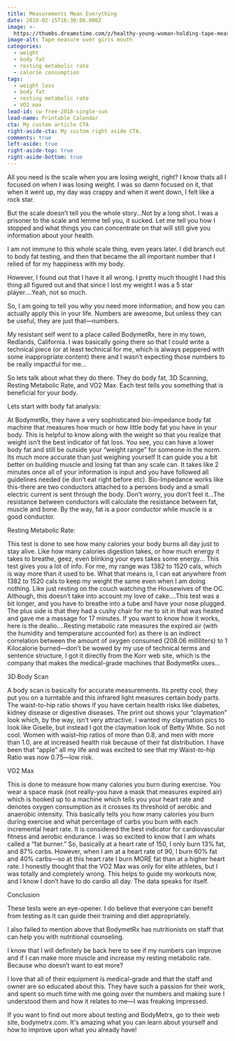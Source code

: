 ```yaml
---
title: Measurements Mean Everything
date: 2018-02-15T16:30:00.000Z
image: >-
  https://thumbs.dreamstime.com/z/healthy-young-woman-holding-tape-measure-over-mouth-dslr-royalty-free-image-fit-green-across-her-both-hands-looking-away-53358909.jpg
image-alt: Tape measure over girls mouth
categories:
  - weight
  - body fat
  - resting metabolic rate
  - calorie consumption
tags:
  - weight loss
  - body fat
  - resting metabolic rate
  - VO2 max
lead-id: cw-free-2018-single-sun
lead-name: Printable Calendar
cta: My custom article CTA
right-aside-cta: My custom right aside CTA.
comments: true
left-aside: true
right-aside-top: true
right-aside-bottom: true
---
```

All you need is the scale when you are losing weight, right?  I know thats all I focused on when I was losing weight.  I was so damn focused on it, that when it went up, my day was crappy and when it went down, I felt like a rock star.

But the scale doesn’t tell you the whole story…Not by a long shot.  I was a prisoner to the scale and lemme tell you, it sucked.  Let me tell you how I stopped and what things you can concentrate on that will still give you information about your health.

I am not immune to this whole scale thing, even years later.  I did branch out to body fat testing, and then that became the all important number that I relied of for my happiness with my body.

However, I found out that I have it all wrong.  I pretty much thought I had this thing all figured out and that since I lost my weight I was a 5 star player….Yeah, not so much.

So, I am going to tell you why you need more information, and how you can actually apply this in your life.  Numbers are awesome, but unless they can be useful, they are just that—numbers.

My resistant self went to a place called BodymetRx, here in my town, Redlands, California.  I was basically going there so that I could write a technical piece (or at least technical for me, which is always peppered with some inappropriate content) there and I wasn’t expecting those numbers to be really impactful for me…

So lets talk about what they do there.  They do body fat, 3D Scanning, Resting Metabolic Rate, and VO2 Max.  Each test tells you something that is beneficial for your body.  

Lets start with body fat analysis:

At BodymetRx, they have a very sophisticated bio-impedance body fat machine that measures how much or how little body fat you have in your body. This is helpful to know along with the weight so that you realize that weight isn’t the best indicator of fat loss. You see, you can have a lower body fat and still be outside your “weight range” for someone in the norm.  Its much more accurate than just weighing yourself It can guide you a bit better on building muscle and losing fat than any scale can.  It takes like 2 minutes once all of your information is input and you have followed all guidelines needed (ie don’t eat right before etc). Bio-Impedance works like this-there are two conductors attached to a persons body and a small electric current is sent through the body.  Don’t worry, you don’t feel it…The resistance between conductors will calculate the resistance between fat, muscle and bone.  By the way, fat is a poor conductor while muscle is a good conductor.

Resting Metabolic Rate:

This test is done to see how many calories your body burns all day just to stay alive. Like how many calories digestion takes, or how much energy it takes to  breathe, geez, even blinking your eyes takes some energy… This test gives you a lot of info.  For me, my range was  1382 to 1520 cals, which is way more than it used to be.  What that means is, I can eat anywhere from 1382 to 1520 cals to keep my weight the same even when I am doing nothing. Like just resting on the couch watching the Housewives of the OC.  Although, this doesn’t take into account my love of cake….This test was a bit longer, and you have to breathe into a tube and have your nose plugged.  The plus side is that they had a cushy chair for me to sit in that was heated and gave me a massage for 17 minutes.  If you want to know how it works, here is the dealio….Resting metabolic rate measures the expired air (with the humidity and temperature accounted for) as there is an indirect correlation between the amount of oxygen consumed (208.06 milliliters) to 1 Kilocalorie burned—don’t be wowed by my use of technical terms and sentence structure, I got it directly from the Korr web site, which is the company that makes the medical-grade machines that BodymetRx uses…

3D Body Scan

A body scan is basically for accurate measurements.  Its pretty cool, they put you on a turntable and this infrared light measures certain body parts.  The waist-to-hip ratio shows if you have certain health risks like diabetes, kidney disease or digestive diseases. The print out shows your “claymation” look which, by the way, isn’t very attractive.  I wanted my claymation pics to look like Giselle, but instead I got the claymation look of Betty White.  So not cool.  Women with waist–hip ratios of more than 0.8, and men with more than 1.0, are at increased health risk because of their fat distribution. I have been that “apple” all my life and was excited to see that my Waist-to-hip Ratio was now 0.75—low risk.

VO2 Max

This is done to measure how many calories you burn during exercise.  You wear a space mask (not really-you have a mask that measures expired air)  which is hooked up to a machine which tells you your heart rate and denotes oxygen consumption as it crosses its threshold of aerobic and anaerobic intensity.  This basically tells you how many calories you burn during exercise and what percentage of carbs you burn with each incremental heart rate.  It is considered the best indicator for cardiovascular fitness and aerobic endurance. I was so excited to know that I am whats called a “fat burner.” So, basically at a heart rate of 150, I only burn 13% fat, and 87% carbs.  However, when I am at a heart rate of 90, I burn 60% fat and 40% carbs—so at this heart rate I burn MORE fat than at a higher heart rate.  I honestly thought that the VO2 Max was only for elite athletes, but I was totally and completely wrong.  This helps to guide my workouts now, and I know I don’t have to do cardio all day.  The data speaks for itself.  

Conclusion

These tests were an eye-opener.  I do believe that everyone can benefit from testing as it can  guide their training and diet appropriately.

 I also failed to mention above that BodymetRx has nutritionists on staff that can help you with nutritional counseling.  

I know that I will definitely be back here to see if my numbers can improve and if I can make more muscle and increase my resting metabolic rate.  Because who doesn’t want to eat more?

I love that all of their equipment is medical-grade and that the staff and owner are so educated about this.  They have such a passion for their work, and spent so much time with me going over the numbers and making sure I understood them and how it relates to me—I was freaking impressed.  

If you want to find out more about testing and BodyMetrx,  go to their web site, bodymetrx.com.  It's amazing what you can learn about yourself and how to improve upon what you already have!
